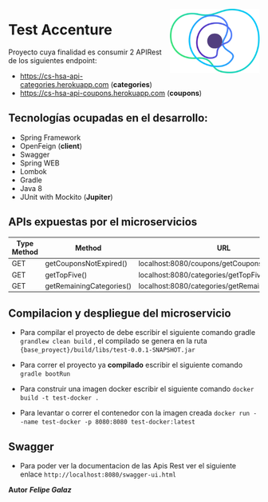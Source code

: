 <a href="https://concrete.com.br/"><img src=".github/concrete_symbol.png" width="180px" align="right" /></a>

# Test Accenture

Proyecto cuya finalidad es consumir 2 APIRest de los siguientes endpoint:

- https://cs-hsa-api-categories.herokuapp.com (**categories**)
- https://cs-hsa-api-coupons.herokuapp.com (**coupons**)


## Tecnologías ocupadas en el desarrollo:

* Spring Framework 
* OpenFeign (**client**)
* Swagger
* Spring WEB
* Lombok
* Gradle
* Java 8
* JUnit with Mockito (**Jupiter**)


## APIs expuestas por el microservicios 

| Type Method   | Method        | URL  |
| ------------- | ------------- | ---- |
| GET           | getCouponsNotExpired()| localhost:8080/coupons/getCouponsNotExpired|
| GET           | getTopFive()  | localhost:8080/categories/getTopFive  |
| GET           | getRemainingCategories()  | localhost:8080/categories/getRemainingCategories|

## Compilacion y despliegue del microservicio

* Para compilar el proyecto de debe escribir el siguiente comando gradle `grandlew clean build` , el compilado se genera en la ruta `{base_proyect}/build/libs/test-0.0.1-SNAPSHOT.jar`

* Para correr el proyecto ya **compilado** escribir el siguiente comando `gradle bootRun`

* Para construir una imagen docker escribir el siguiente comando `docker build -t test-docker .`

* Para levantar o correr el contenedor con la imagen creada `docker run --name test-docker -p 8080:8080 test-docker:latest`


## Swagger

* Para poder ver la documentacion de las Apis Rest ver el siguiente enlace `http://localhost:8080/swagger-ui.html`


**Autor**
***Felipe Galaz***




